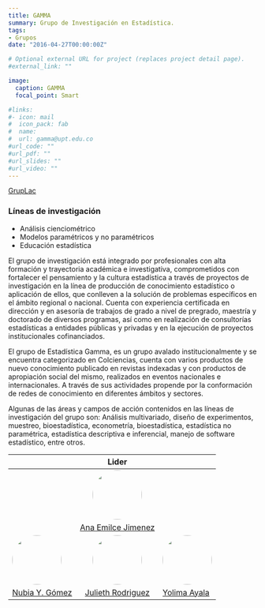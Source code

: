 ```yaml
---
title: GAMMA
summary: Grupo de Investigación en Estadística.
tags:
- Grupos
date: "2016-04-27T00:00:00Z"

# Optional external URL for project (replaces project detail page).
#external_link: ""

image:
  caption: GAMMA
  focal_point: Smart

#links:
#- icon: mail
#  icon_pack: fab
#  name: 
#  url: gamma@upt.edu.co
#url_code: ""
#url_pdf: ""
#url_slides: ""
#url_video: ""
---
```


<style>
  #circleM
  {
  border-radius:50% 50% 50% 50%;
  width:100px;
  height:100px;
  }
</style>

[GrupLac](https://scienti.minciencias.gov.co/gruplac/jsp/visualiza/visualizagr.jsp?nro=00000000010516)

### Líneas de investigación

+ Análisis cienciométrico
+ Modelos paramétricos y no paramétricos
+ Educación estadística

El grupo de investigación está integrado por profesionales con alta formación y trayectoria académica e investigativa, comprometidos con fortalecer el pensamiento y la cultura estadística a través de proyectos de investigación en la línea de producción de conocimiento estadístico o aplicación de ellos, que conlleven a la solución de problemas específicos en el ámbito regional o nacional. Cuenta con experiencia certificada en dirección y en asesoría de trabajos de grado a nivel de pregrado, maestría y doctorado de diversos programas, así como en realización de consultorías estadísticas a entidades públicas y privadas y en la ejecución de proyectos institucionales cofinanciados. 

El grupo de Estadística Gamma, es un grupo avalado institucionalmente y se encuentra categorizado en Colciencias, cuenta con varios productos de nuevo conocimiento publicado en revistas indexadas y con productos de apropiación social del mismo, realizados en eventos nacionales e internacionales. A través de sus actividades propende por la conformación de redes de conocimiento en diferentes ámbitos y sectores. 

Algunas de las áreas y campos de acción contenidos en las líneas de investigación del grupo son: Análisis multivariado, diseño de experimentos, muestreo, bioestadística, econometría, bioestadística, estadística no paramétrica, estadística descriptiva e inferencial, manejo de software estadístico, entre otros.
  
&nbsp;| Lider | &nbsp;
-----| :-----:| -----
&nbsp;|[<img src ="https://matematicas.netlify.app/authors/jimenez-a/avatar_hu188fa0dc0943cf2c67f51662f6176b50_862062_270x270_fill_q90_lanczos_center.jpg" id="circleM">](https://matematicas.netlify.app/authors/jimenez-a/) | &nbsp;
&nbsp;| [Ana Emilce Jimenez](https://matematicas.netlify.app/authors/jimenez-a/) | &nbsp;
[<img src ="https://matematicas.netlify.app/authors/gomez-n/avatar_hu1d753bf87762a1539e76fc1208fb6840_3191745_270x270_fill_q90_lanczos_center.jpg"  id="circleM">](https://matematicas.netlify.app/authors/gomez-n/) | [<img src ="https://matematicas.netlify.app/authors/rodriguez-j/avatar_hub36f9e3ed2f551ac550cd2459c860d9f_84917_270x270_fill_q90_lanczos_center.jpg"  id="circleM">](https://matematicas.netlify.app/authors/rodriguez-j/)| [<img src ="https://matematicas.netlify.app/authors/ayala-y/avatar_hub36f9e3ed2f551ac550cd2459c860d9f_84917_270x270_fill_q90_lanczos_center.jpg"  id="circleM">](https://matematicas.netlify.app/authors/ayala-y/)|
[Nubia Y. Gómez](https://matematicas.netlify.app/authors/gomez-n/)|[Julieth Rodriguez](https://matematicas.netlify.app/authors/rodriguez-j/)| [Yolima Ayala](https://matematicas.netlify.app/authors/ayala-y/)

